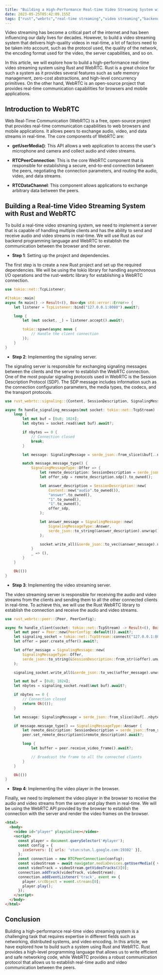 ```yaml
---
title: "Building a High-Performance Real-time Video Streaming System with Rust and WebRTC"
date: 2023-05-25T05:42:09.155Z
tags: ["rust","webrtc","real-time streaming","video streaming","backend development","networking","distributed systems"]
---
```




Video streaming has become a critical part of the internet and has been influencing our daily lives for decades. However, to build a video streaming system that delivers high-quality videos in real-time, a lot of factors need to be taken into account, such as the protocol used, the quality of the network, the encoding format used for the video, the server capabilities, and so on.

In this article, we will explore how to build a high-performance real-time video streaming system using Rust and WebRTC. Rust is a great choice for such a system as it provides several features such as safe memory management, zero-cost abstractions, and high-level concurrency primitives. On the other hand, WebRTC is an open-source project that provides real-time communication capabilities for browsers and mobile applications.

## Introduction to WebRTC

Web Real-Time Communication (WebRTC) is a free, open-source project that provides real-time communication capabilities to web browsers and mobile applications. It allows peers to exchange audio, video, and data streams in real-time. The core components of WebRTC are:

- **getUserMedia()**: This API allows a web application to access the user's microphone and camera and collect audio and video streams.

- **RTCPeerConnection**: This is the core WebRTC component that is responsible for establishing a secure, end-to-end connection between the peers, negotiating the connection parameters, and routing the audio, video, and data streams.

- **RTCDataChannel**: This component allows applications to exchange arbitrary data between the peers.

## Building a Real-time Video Streaming System with Rust and WebRTC

To build a real-time video streaming system, we need to implement a server that is capable of handling multiple clients and has the ability to send and receive audio and video streams in real-time. We will use Rust as our backend programming language and WebRTC to establish the communication between the browser and the server.

- **Step 1**: Setting up the project and dependencies.

The first step is to create a new Rust project and set up the required dependencies. We will be using the tokio library for handling asynchronous I/O operations and the rust-webrtc library for establishing a WebRTC connection.

```rust
use tokio::net::TcpListener;

#[tokio::main]
async fn main() -> Result<(), Box<dyn std::error::Error>> {
    let listener = TcpListener::bind("127.0.0.1:8080").await?;

    loop {
        let (mut socket, _) = listener.accept().await?;

        tokio::spawn(async move {
            // Handle the client connection
        });
    }
}
```

- **Step 2**: Implementing the signaling server.

The signaling server is responsible for exchanging signaling messages between the clients and the server to establish the WebRTC connection. One of the most popular signaling protocols used in WebRTC is the Session Description Protocol (SDP). The SDP message includes information such as the connection configuration parameters, the media types, the codecs, and the transport protocols.

```rust
use rust_webrtc::signaling::{Content, SessionDescription, SignalingMessage, SignalingMessageType};

async fn handle_signaling_messages(mut socket: tokio::net::TcpStream) -> Result<(), Box<dyn std::error::Error>> {
    loop {
        let mut buf = [0u8; 1024];
        let nbytes = socket.read(&mut buf).await?;

        if nbytes == 0 {
            // Connection closed
            break;
        }

        let message: SignalingMessage = serde_json::from_slice(&buf[..nbytes])?;

        match message.message_type() {
            SignalingMessageType::Offer => {
                let remote_description: SessionDescription = serde_json::from_str(message.content().as_str())?;
                let offer_sdp = remote_description.sdp().to_owned();

                let answer_description = SessionDescription::new(
                    Content::new("audio".to_owned()),
                    "answer".to_owned(),
                    "1".to_owned(),
                    "1".to_owned(),
                    offer_sdp,
                );

                let answer_message = SignalingMessage::new(
                    SignalingMessageType::Answer,
                    serde_json::to_string(&answer_description).unwrap(),
                );

                socket.write_all(&serde_json::to_vec(&answer_message).unwrap()).await?;
            }
            _ => (),
        }
    }

    Ok(())
}
```

- **Step 3**: Implementing the video streaming server.

The video streaming server is responsible for receiving the audio and video streams from the clients and sending them to all the other connected clients in real-time. To achieve this, we will use the Rust WebRTC library to establish the connection and receive the audio and video streams.

```rust
use rust_webrtc::peer::{Peer, PeerConfig};

async fn handle_client(socket: tokio::net::TcpStream) -> Result<(), Box<dyn std::error::Error>> {
    let mut peer = Peer::new(PeerConfig::default()).await?;
    let signaling_socket = tokio::net::TcpStream::connect("127.0.0.1:8080").await?;
    let offer = peer.create_offer().await?;

    let offer_message = SignalingMessage::new(
        SignalingMessageType::Offer,
        serde_json::to_string(&SessionDescription::from_str(&offer).unwrap()).unwrap(),
    );

    signaling_socket.write_all(&serde_json::to_vec(&offer_message).unwrap()).await?;

    let mut buf = [0u8; 1024];
    let nbytes = signaling_socket.read(&mut buf).await?;

    if nbytes == 0 {
        // Connection closed
        return Ok(());
    }

    let message: SignalingMessage = serde_json::from_slice(&buf[..nbytes])?;

    if message.message_type() == SignalingMessageType::Answer {
        let remote_description: SessionDescription = serde_json::from_str(message.content().as_str())?;
        peer.set_remote_description(&remote_description).await?;

        loop {
            let buffer = peer.receive_video_frame().await?;

            // Broadcast the frame to all the connected clients
        }
    }

    Ok(())
}
```

- **Step 4**: Implementing the video player in the browser.

Finally, we need to implement the video player in the browser to receive the audio and video streams from the server and play them in real-time. We will be using the WebRTC API provided by the browser to establish the connection with the server and render the video frames on the browser.

```html
<html>
  <body>
    <video id="player" playsinline></video>
    <script>
      const player = document.querySelector('#player');
      const config = {
        iceServers: [{ urls: 'stun:stun.l.google.com:19302' }],
      };
      const connection = new RTCPeerConnection(config);
      const videoStream = await navigator.mediaDevices.getUserMedia({ video: true, audio: true });
      const videoTrack = videoStream.getVideoTracks()[0];
      connection.addTrack(videoTrack, videoStream);
      connection.addEventListener('track', event => {
        player.srcObject = event.streams[0];
        player.play();
      });
    </script>
  </body>
</html>
```

## Conclusion

Building a high-performance real-time video streaming system is a challenging task that requires expertise in different fields such as networking, distributed systems, and video encoding. In this article, we have explored how to build such a system using Rust and WebRTC. Rust provides a high-level programming language that allows us to write efficient and safe networking code, while WebRTC provides a robust communication protocol that allows us to establish real-time audio and video communication between the peers.